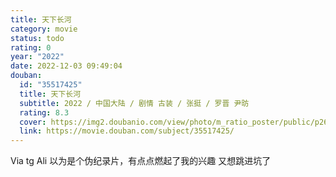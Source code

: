 ```yaml
---
title: 天下长河
category: movie
status: todo
rating: 0
year: "2022"
date: 2022-12-03 09:49:04
douban:
  id: "35517425"
  title: 天下长河
  subtitle: 2022 / 中国大陆 / 剧情 古装 / 张挺 / 罗晋 尹昉
  rating: 8.3
  cover: https://img2.doubanio.com/view/photo/m_ratio_poster/public/p2680945231.jpg
  link: https://movie.douban.com/subject/35517425/
---
```


Via tg Ali 以为是个伪纪录片，有点点燃起了我的兴趣 又想跳进坑了
